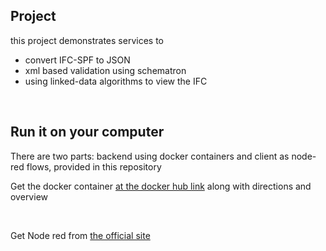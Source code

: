 <h2> Project </h2>
<p>this project demonstrates services to <p>
  <ul>
    <li>convert IFC-SPF to JSON</li>
    <li>xml based validation using schematron</li>
    <li>using linked-data algorithms to view the IFC </li>
</ul>
<br>
<h2> Run it on your computer </h2>
<p> There are two parts: backend using docker containers and client as node-red flows, provided in this repository</p>
<p> Get the docker container <a href="https://hub.docker.com/repository/docker/nirvik00/ifcproj"> at the docker hub link</a> along with directions and overview </p>
<br>
<p> Get Node red from <a href="https://nodered.org/"> the official site </a> </p>
